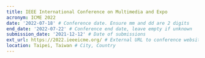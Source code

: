 ```yaml
---
title: IEEE International Conference on Multimedia and Expo
acronym: ICME 2022
date: '2022-07-18' # Conference date. Ensure mm and dd are 2 digits
end_date: '2022-07-22' # Conference end date, leave empty if unknown
submission_date: '2021-12-12' # Date of submissions
ext_url: https://2022.ieeeicme.org/ # External URL to conference website
location: Taipei, Taiwan # City, Country
---
```

